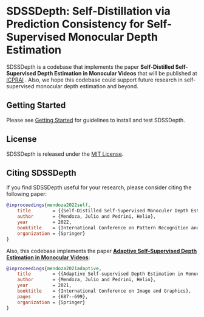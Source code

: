 # SDSSDepth: Self-Distillation via Prediction Consistency for Self-Supervised Monocular Depth Estimation

[comment]: <> (TODO: Add a demo image)

SDSSDepth is a codebase that implements the paper **Self-Distilled Self-Supervised Depth Estimation in Monocular Videos** that will be published at [ICPRAI](https://icprai2022.sciencesconf.org/)
. Also, we hope this codebase could support future research in self-supervised monocular depth estimation and beyond. 

## Getting Started 

Please see [Getting Started](https://github.com/jmendozais/SDSSDepth/blob/master/GETTING_STARTED.md) for guidelines to install and test SDSSDepth. 

## License 

SDSSDepth is released under the [MIT License](https://github.com/jmendozais/SDSSDepth/blob/master/LICENSE).

## Citing SDSSDepth
If you find SDSSDepth useful for your research, please consider citing the following paper:

```BibTeX
@inproceedings{mendoza2022self,
	title        = {{Self-Distilled Self-Supervised Monoculer Depth Estimation}},
	author       = {Mendoza, Julio and Pedrini, Helio},
	year         = 2022,
	booktitle    = {International Conference on Pattern Recognition and Artificial Intelligence},
	organization = {Springer}
}
```

Also, this codebase implements the paper [**Adaptive Self-Supervised Depth Estimation in Monocular Videos**](https://link.springer.com/chapter/10.1007/978-3-030-87361-5_56):

```BibTeX
@inproceedings{mendoza2021adaptive,
	title        = {{Adaptive Self-supervised Depth Estimation in Monocular Videos}},
	author       = {Mendoza, Julio and Pedrini, Helio},
	year         = 2021,
	booktitle    = {International Conference on Image and Graphics},
	pages        = {687--699},
	organization = {Springer}
}
```

